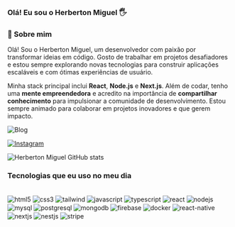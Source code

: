 ### Olá! Eu sou o Herberton Miguel 🖐️

### 🚀 Sobre mim
Olá! Sou o Herberton Miguel, um desenvolvedor com paixão por transformar ideias em código. Gosto de trabalhar em projetos desafiadores e estou sempre explorando novas tecnologias para construir aplicações escaláveis e com ótimas experiências de usuário.

Minha stack principal inclui **React**, **Node.js** e **Next.js**. Além de codar, tenho uma **mente empreendedora** e acredito na importância de **compartilhar conhecimento** para impulsionar a comunidade de desenvolvimento. Estou sempre animado para colaborar em projetos inovadores e que gerem impacto.

![Blog](https://img.shields.io/badge/Status-Up-brightgreen?label=Herberton%20Miguel&%20style=for-the-badge&url=https://seu-portfolio.com)

[![Instagram](https://img.shields.io/badge/Instagram-E4405F?20%style=for-the-badge&logo=instagram&logoColor=white)](https://www.instagram.com/herbertonmiguel)


![Herberton Miguel GitHub stats](https://github-readme-stats.vercel.app/api?username=HerbertonMiguel-Dev&show_icons=true&theme=onedark)

### Tecnologias que eu uso no meu dia 

<div style="display: inline block"><br/>
<img align="center" alt="html5" src="https://img.shields.io/badge/HTML-E34F26?style=for-the-badge&logo=html5&logoColor=white" />    
<img align="center" alt="css3" src="https://img.shields.io/badge/CSS3-1572B6?style=for-the-badge&logo=css3&logoColor=white" />
<img align="center" alt="tailwind" src="https://img.shields.io/badge/Tailwind_CSS-38B2AC?style=for-the-badge&logo=tailwind-css&logoColor=white" />
<img align="center" alt="javascript" src="https://img.shields.io/badge/JavaScript-F7DF1E?style=for-the-badge&logo=javascript&logoColor=black" />
<img align="center" alt="typescript" src="https://img.shields.io/badge/TypeScript-007ACC?style=for-the-badge&logo=typescript&logoColor=white" />
<img align="center" alt="react" src="https://img.shields.io/badge/React-61DAFB?style=for-the-badge&logo=react&logoColor=white" />
<img align="center" alt="nodejs" src="https://img.shields.io/badge/Node.js-43853D?style=for-the-badge&logo=Node.js&logoColor=white" />
<img align="center" alt="mysql" src="https://img.shields.io/badge/MySQL-4479A1?style=for-the-badge&logo=mysql&logoColor=white" />
<img align="center" alt="postgresql" src="https://img.shields.io/badge/PostgreSQL-316192?style=for-the-badge&logo=postgresql&logoColor=white" />
<img align="center" alt="mongodb" src="https://img.shields.io/badge/MongoDB-47A248?style=for-the-badge&logo=mongodb&logoColor=white" />
<img align="center" alt="firebase" src="https://img.shields.io/badge/Firebase-FFCA28?style=for-the-badge&logo=firebase&logoColor=black" />
<img align="center" alt="docker" src="https://img.shields.io/badge/Docker-2496ED?style=for-the-badge&logo=docker&logoColor=white" />
<img align="center" alt="react-native" src="https://img.shields.io/badge/React_Native-61DAFB?style=for-the-badge&logo=react&logoColor=white" />
<img align="center" alt="nextjs" src="https://img.shields.io/badge/Next.js-000000?style=for-the-badge&logo=next.js&logoColor=white" />
<img align="center" alt="nestjs" src="https://img.shields.io/badge/NestJS-E0234E?style=for-the-badge&logo=nestjs&logoColor=white" />
<img align="center" alt="stripe" src="https://img.shields.io/badge/Stripe-008CDD?style=for-the-badge&logo=stripe&logoColor=white" />
</div>

